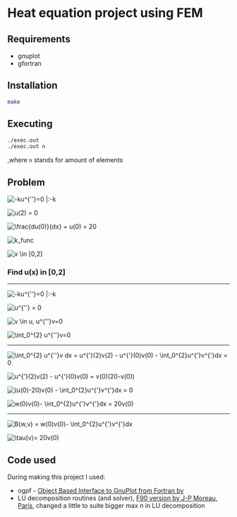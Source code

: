 # Heat equation project using FEM

## Requirements

- gnuplot
- gfortran

## Installation

```bash
make
```

## Executing

```bash
./exec.out
./exec.out n
```

,where `n` stands for amount of elements

## Problem

![ -ku^{''}=0 |:-k ](./svgs/1.svg)

![u(2) = 0](./svgs/2.svg)

![\frac{du(0)}{dx} + u(0) = 20](./svgs/3.svg)

![k_func](./svgs/k_fun.svg)

![x \in [0,2]](./svgs/4.svg)

### Find u(x) in [0,2]

---

![-ku^{''}=0 |:-k](./svgs/5.svg)

![u^{''} = 0](./svgs/6.svg)

![ v \in u, u^{''}v=0](./svgs/7.svg)

![\int_0^{2} u^{''}v=0](./svgs/8.svg)

---

![\int_0^{2} u^{''}v dx = u^{'}(2)v(2) - u^{'}(0)v(0) - \int_0^{2}u^{'}v^{'}dx = 0](./svgs/9.svg)

![u^{'}(2)v(2) - u^{'}(0)v(0) = v(0)(20-v(0))](./svgs/10.svg)

![(u(0)-20)v(0) - \int_0^{2}u^{'}v^{'}dx = 0](./svgs/11.svg)

![w(0)v(0)- \int_0^{2}u^{'}v^{'}dx = 20v(0)](./svgs/12.svg)

---

![B(w,v) = w(0)v(0)- \int_0^{2}u^{'}v^{'}dx](./svgs/13.svg)

![\tau(v)= 20v(0)](./svgs/14.svg)

## Code used

During making this project I used:

- ogpf - [Object Based Interface to GnuPlot from Fortran by ](https://github.com/kookma/ogpf)
- LU decomposition routines (and solver), [F90 version by J-P Moreau, Paris](http://jean-pierre.moreau.pagesperso-orange.fr/Fortran/lu_f90.txt), changed a little to suite bigger max n in LU decomposition

